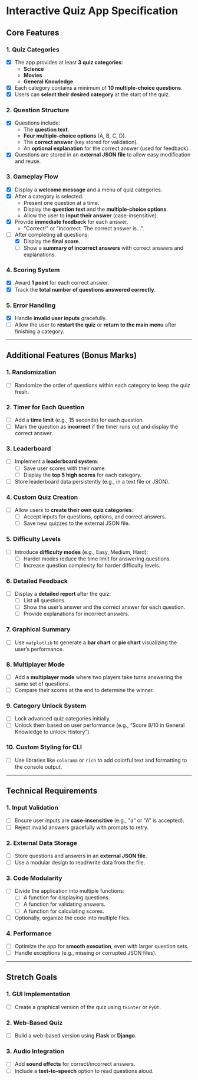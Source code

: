 # Interactive Quiz App Specification

## Core Features

### 1. Quiz Categories
- [x] The app provides at least **3 quiz categories**:
  - **Science**
  - **Movies**
  - **General Knowledge**
- [x] Each category contains a minimum of **10 multiple-choice questions**.
- [x] Users can **select their desired category** at the start of the quiz.

### 2. Question Structure
- [x] Questions include:
  - The **question text**.
  - **Four multiple-choice options** (A, B, C, D).
  - The **correct answer** (key stored for validation).
  - An **optional explanation** for the correct answer (used for feedback).
- [x] Questions are stored in an **external JSON file** to allow easy modification and reuse.

### 3. Gameplay Flow
- [x] Display a **welcome message** and a menu of quiz categories.
- [x] After a category is selected:
  - Present one question at a time.
  - Display the **question text** and the **multiple-choice options**.
  - Allow the user to **input their answer** (case-insensitive).
- [x] Provide **immediate feedback** for each answer.
  - "Correct!" or "Incorrect. The correct answer is...".
- [ ] After completing all questions:
  - [x] Display the **final score**.
  - [ ] Show a **summary of incorrect answers** with correct answers and explanations.

### 4. Scoring System
- [x] Award **1 point** for each correct answer.
- [x] Track the **total number of questions answered correctly**.

### 5. Error Handling
- [x] Handle **invalid user inputs** gracefully.
- [ ] Allow the user to **restart the quiz** or **return to the main menu** after finishing a category.

---

## Additional Features (Bonus Marks)

### 1. Randomization
- [ ] Randomize the order of questions within each category to keep the quiz fresh.

### 2. Timer for Each Question
- [ ] Add a **time limit** (e.g., 15 seconds) for each question.
- [ ] Mark the question as **incorrect** if the timer runs out and display the correct answer.

### 3. Leaderboard
- [ ] Implement a **leaderboard system**:
  - [ ] Save user scores with their name.
  - [ ] Display the **top 5 high scores** for each category.
- [ ] Store leaderboard data persistently (e.g., in a text file or JSON).

### 4. Custom Quiz Creation
- [ ] Allow users to **create their own quiz categories**:
  - [ ] Accept inputs for questions, options, and correct answers.
  - [ ] Save new quizzes to the external JSON file.

### 5. Difficulty Levels
- [ ] Introduce **difficulty modes** (e.g., Easy, Medium, Hard):
  - [ ] Harder modes reduce the time limit for answering questions.
  - [ ] Increase question complexity for harder difficulty levels.

### 6. Detailed Feedback
- [ ] Display a **detailed report** after the quiz:
  - [ ] List all questions.
  - [ ] Show the user’s answer and the correct answer for each question.
  - [ ] Provide explanations for incorrect answers.

### 7. Graphical Summary
- [ ] Use `matplotlib` to generate a **bar chart** or **pie chart** visualizing the user’s performance.

### 8. Multiplayer Mode
- [ ] Add a **multiplayer mode** where two players take turns answering the same set of questions.
- [ ] Compare their scores at the end to determine the winner.

### 9. Category Unlock System
- [ ] Lock advanced quiz categories initially.
- [ ] Unlock them based on user performance (e.g., “Score 8/10 in General Knowledge to unlock History”).

### 10. Custom Styling for CLI
- [ ] Use libraries like `colorama` or `rich` to add colorful text and formatting to the console output.

---

## Technical Requirements

### 1. Input Validation
- [ ] Ensure user inputs are **case-insensitive** (e.g., "a" or "A" is accepted).
- [ ] Reject invalid answers gracefully with prompts to retry.

### 2. External Data Storage
- [ ] Store questions and answers in an **external JSON file**.
- [ ] Use a modular design to read/write data from the file.

### 3. Code Modularity
- [ ] Divide the application into multiple functions:
  - [ ] A function for displaying questions.
  - [ ] A function for validating answers.
  - [ ] A function for calculating scores.
- [ ] Optionally, organize the code into multiple files.

### 4. Performance
- [ ] Optimize the app for **smooth execution**, even with larger question sets.
- [ ] Handle exceptions (e.g., missing or corrupted JSON files).

---

## Stretch Goals

### 1. GUI Implementation
- [ ] Create a graphical version of the quiz using `tkinter` or `PyQt`.

### 2. Web-Based Quiz
- [ ] Build a web-based version using **Flask** or **Django**.

### 3. Audio Integration
- [ ] Add **sound effects** for correct/incorrect answers.
- [ ] Include a **text-to-speech** option to read questions aloud.

